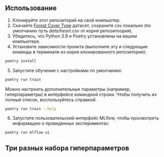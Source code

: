 
## Использование
1. Клонируйте этот репозиторий на свой компьютер.
2. Скачайте [Forest Cover Type](https://www.kaggle.com/datasets/johnsmith88/heart-disease-dataset) датасет, сохраните csv локально (по умолчанию путь *data/heart.csv* от корня репозитоория).
3. Убедитесь, что Python 3.9 и Poetry установлены на вашем компьютере.
4. Установите зависимости проекта (выполните эту и следующие команды в терминале из корня клонированного репозитория):
```sh
poetry install
```
5. Запустите обучение с настройками по умолчанию:
```sh
poetry run train
```
Можно настроить дополнительные параметры (например, гиперпараметры) в интерфейсе командной строки. Чтобы получить их полный список, воспользуйтесь справкой:
```sh
poetry run train --help
```
6. Запустите пользовательский интерфейс MLflow, чтобы просмотреть информацию о проведенных экспериментах:
```sh
poetry run mlflow ui
```

## Три разных набора гиперпараметров 
![]()